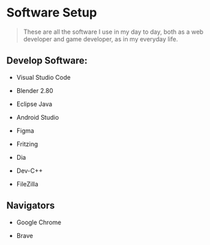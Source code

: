 
# Software Setup

> These are all the software I use in my day to day, 
> both as a web developer and game developer, as in my everyday life.

## Develop Software:

- Visual Studio Code

- Blender 2.80

- Eclipse Java

- Android Studio 

- Figma

- Fritzing

- Dia

- Dev-C++

- FileZilla

## Navigators

- Google Chrome

- Brave












